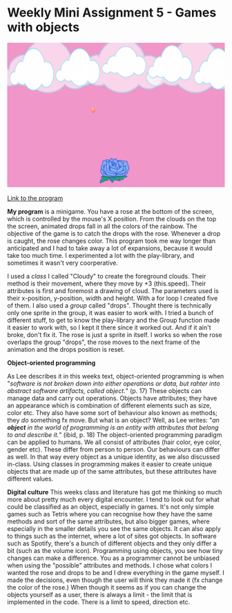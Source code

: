 # Weekly Mini Assignment 5 - Games with objects

![alt text](miniex5snap.PNG)

[Link to the program](https://rawgit.com/nborgbjerg/mini_ex/master/miniex5/empty-example/index.html)

**My program** is a minigame. You have a rose at the bottom of the screen, which is controlled by the mouse's X position. From the clouds on the top the screen, animated drops fall in all the colors of the rainbow. The objective of the game is to catch the drops with the rose.
Whenever a drop is caught, the rose changes color.
This program took me way longer than anticipated and I had to take away a lot of expansions, because it would take too much time. I experimented a lot with the play-library, and sometimes it wasn't very coorperative.

I used a *class* I called "Cloudy" to create the foreground clouds. Their method is their movement, where they move by +3 (this.speed). Their attributes is first and foremost a drawing of cloud. The parameters used is their x-position, y-position, width and height. With a for loop I created five of them.
I also used a *group* called "drops". Thought there is technically only one sprite in the group, it was easier to work with. I tried a bunch of different stuff, to get to know the play-library and the Group function made it easier to work with, so I kept it there since it worked out. And if it ain't broke, don't fix it.
The rose is just a sprite in itself. I works so when the rose overlaps the group "drops", the rose moves to the next frame of the animation and the drops position is reset.

**Object-oriented programming**

As Lee describes it in this weeks text, object-oriented programming is when "*software is not broken down into either operations or data, but rahter into abstract software artifacts, called object.*" (p. 17)
These objects can manage data and carry out operations. Objects have attributes; they have an appearance which is combination of different elements such as size, color etc. They also have some sort of behaviour also known as methods; they *do* something fx move.
But what is an object? Well, as Lee writes: "*an **object** in the world of programming is an entity with attributes that belong to and describe it.*" (ibid, p. 18) The object-oriented programming paradigm can be applied to humans. We all consist of attributes (hair color, eye color, gender etc). These differ from person to person. Our behaviours can differ as well. In that way every object as a unique identity, as we also discussed in-class.
Using classes in programming makes it easier to create unique objects that are made up of the same attributes, but these attributes have different values.

**Digital culture**
This weeks class and literature has got me thinking so much more about pretty much every digital encounter. I tend to look out for what could be classified as an object, especially in games. It's not only simple games such as Tetris where you can recognise how they have the same methods and sort of the same attributes, but also bigger games, where especially in the smaller details you see the same objects.
It can also apply to things such as the internet, where a lot of sites got objects. In software such as Spotify, there's a bunch of different objects and they only differ a bit (such as the volume icon).
Programming using objects, you see how tiny changes can make a difference. You as a programmer cannot be unbiased when using the "possible" attributes and methods. I chose what colors I wanted the rose and drops to be and I drew everything in the game myself. I made the decisions, even though the user will think they made it (fx change the color of the rose.) When though it seems as if you can change the objects yourself as a user, there is always a limit - the limit that is implemented in the code. There is a limit to speed, direction etc.
